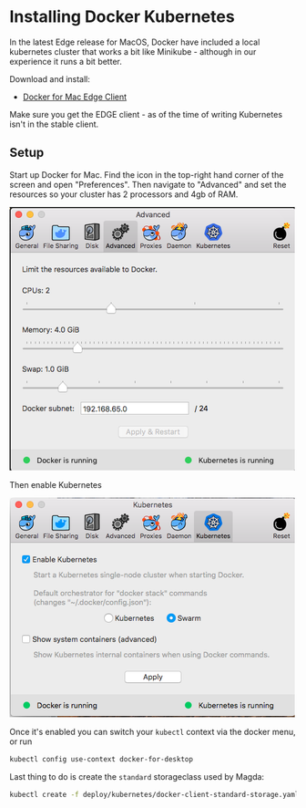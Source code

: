 # Installing Docker Kubernetes

In the latest Edge release for MacOS, Docker have included a local kubernetes cluster that works a bit like Minikube - although in our experience it runs a bit better.

Download and install:

-   [Docker for Mac Edge Client](https://docs.docker.com/docker-for-mac/install/#download-docker-for-mac)

Make sure you get the EDGE client - as of the time of writing Kubernetes isn't in the stable client.

## Setup

Start up Docker for Mac. Find the icon in the top-right hand corner of the screen and open "Preferences". Then navigate to "Advanced" and set the resources so your cluster has 2 processors and 4gb of RAM.

![Advanced Tab Screenshot](./screenshots/set-resources-docker-macos.png)

Then enable Kubernetes

![Kubernetes Tab Screenshot](./screenshots/enable-kubernetes-docker-macos-1805.png)

Once it's enabled you can switch your `kubectl` context via the docker menu, or run

```bash
kubectl config use-context docker-for-desktop
```

Last thing to do is create the `standard` storageclass used by Magda:

```bash
kubectl create -f deploy/kubernetes/docker-client-standard-storage.yaml
```
